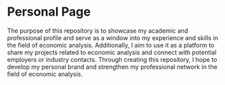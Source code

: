 # Personal Page


The purpose of this repository is to showcase my academic and professional profile and serve as a window into my experience and skills in the field of economic analysis. Additionally, I aim to use it as a platform to share my projects related to economic analysis and connect with potential employers or industry contacts. Through creating this repository, I hope to develop my personal brand and strengthen my professional network in the field of economic analysis.
